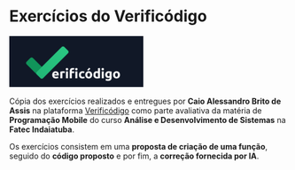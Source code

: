 # Exercícios do Verificódigo
![Logo Verificódigo](/assets/logo.png "Logo do Verificódigo")

Cópia dos exercícios realizados e entregues por **Caio Alessandro Brito de Assis** na plataforma [Verificódigo](https://verificodigo.com.br/login) como parte avaliativa da matéria de **Programação Mobile** do curso **Análise e Desenvolvimento de Sistemas** na **Fatec Indaiatuba**.

Os exercícios consistem em uma **proposta de criação de uma função**, seguido do **código proposto** e por fim, a **correção fornecida por IA**.